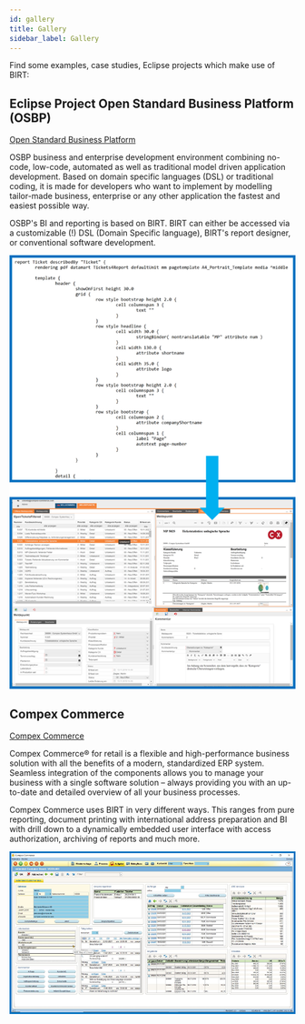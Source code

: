 ```yaml
---
id: gallery
title: Gallery
sidebar_label: Gallery
---
```


Find some examples, case studies, Eclipse projects which make use of BIRT:

## Eclipse Project Open Standard Business Platform (OSBP)

 [Open Standard Business Platform](https://www.eclipse.org/osbp/)

OSBP business and enterprise development environment combining no-code, low-code, automated as well as traditional model driven application development. Based on domain specific languages (DSL) or traditional coding, it is made for developers who want to implement by modelling tailor-made business, enterprise or any other application the fastest and easiest possible way. 

OSBP's BI and reporting is based on BIRT. BIRT can either be accessed via a customizable (!) DSL (Domain Specific language), BIRT's report designer, or conventional software development.

![img](/img/OSBP-Hardcopy.png)

## Compex Commerce

 [Compex Commerce](https://www.compex-commerce.com)
 
Compex Commerce® for retail is a flexible and high-performance business solution with all the benefits of a modern, standardized ERP system.  Seamless integration of the components allows you to manage your business with a single software solution – always providing you with an up-to-date and detailed overview of all your business processes.

Compex Commerce uses BIRT in very different ways. This ranges from pure reporting, document printing with international address preparation and BI with drill down to a dynamically embedded user interface with access authorization, archiving of reports and much more. 

![img](/img/Compex-Commerce-Hardcopy.png)

